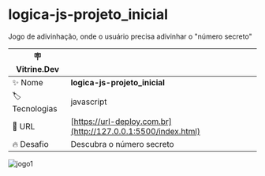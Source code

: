 # logica-js-projeto_inicial

Jogo de adivinhação, onde o usuário precisa adivinhar o "número secreto"

| :placard: Vitrine.Dev |     |
| -------------  | --- |
| :sparkles: Nome        | **logica-js-projeto_inicial**
| :label: Tecnologias | javascript
| :rocket: URL         | [https://url-deploy.com.br](http://127.0.0.1:5500/index.html)
| :fire: Desafio     | Descubra o número secreto


<!-- Inserir imagem com a #vitrinedev ao final do link -->
![jogo1](https://github.com/duca27/Meus-Projetos/assets/152569671/d6f9d0a4-52f3-4e19-950e-127a572762f4)


